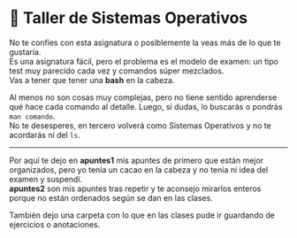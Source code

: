 # 🐧 Taller de Sistemas Operativos

No te confíes con esta asignatura o posiblemente la veas más de lo que te gustaría.  
Es una asignatura fácil, pero el problema es el modelo de examen: un tipo test muy parecido cada vez y comandos súper mezclados.  
Vas a tener que tener una **bash** en la cabeza.  

Al menos no son cosas muy complejas, pero no tiene sentido aprenderse qué hace cada comando al detalle. Luego, si dudas, lo buscarás o pondrás `man comando`.  
No te desesperes, en tercero volverá como Sistemas Operativos y no te acordarás ni del `ls`.

---

Por aquí te dejo en **apuntes1** mis apuntes de primero que están mejor organizados, pero yo tenía un cacao en la cabeza y no tenía ni idea del examen y suspendí.  
**apuntes2** son mis apuntes tras repetir y te aconsejo mirarlos enteros porque no están ordenados según se dan en las clases.  

También dejo una carpeta con lo que en las clases pude ir guardando de ejercicios o anotaciones.
